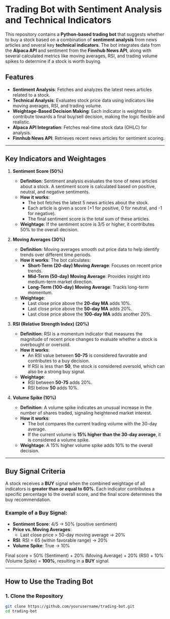 # Trading Bot with Sentiment Analysis and Technical Indicators

This repository contains a **Python-based trading bot** that suggests whether to buy a stock based on a combination of **sentiment analysis** from news articles and several key **technical indicators**. The bot integrates data from the **Alpaca API** and sentiment from the **Finnhub News API**, along with several calculated metrics like moving averages, RSI, and trading volume spikes to determine if a stock is worth buying.

## Features

- **Sentiment Analysis**: Fetches and analyzes the latest news articles related to a stock.
- **Technical Analysis**: Evaluates stock price data using indicators like moving averages, RSI, and trading volume.
- **Weightage-Based Decision Making**: Each indicator is weighted to contribute towards a final buy/sell decision, making the logic flexible and realistic.
- **Alpaca API Integration**: Fetches real-time stock data (OHLC) for analysis.
- **Finnhub News API**: Retrieves recent news articles for sentiment scoring.

---

## Key Indicators and Weightages

1. **Sentiment Score (50%)**
   - **Definition**: Sentiment analysis evaluates the tone of news articles about a stock. A sentiment score is calculated based on positive, neutral, and negative sentiments.
   - **How it works**: 
     - The bot fetches the latest 5 news articles about the stock.
     - Each article is given a score (+1 for positive, 0 for neutral, and -1 for negative).
     - The final sentiment score is the total sum of these articles.
   - **Weightage**: If the sentiment score is 3/5 or higher, it contributes 50% to the overall decision.

2. **Moving Averages (30%)**
   - **Definition**: Moving averages smooth out price data to help identify trends over different time periods.
   - **How it works**: The bot calculates:
     - **Short-Term (20-day) Moving Average**: Focuses on recent price trends.
     - **Mid-Term (50-day) Moving Average**: Provides insight into medium-term market direction.
     - **Long-Term (100-day) Moving Average**: Tracks long-term momentum.
   - **Weightage**:
     - Last close price above the **20-day MA** adds 10%.
     - Last close price above the **50-day MA** adds 20%.
     - Last close price above the **100-day MA** adds another 20%.

3. **RSI (Relative Strength Index) (20%)**
   - **Definition**: RSI is a momentum indicator that measures the magnitude of recent price changes to evaluate whether a stock is overbought or oversold.
   - **How it works**: 
     - An RSI value between **50-75** is considered favorable and contributes to a buy decision.
     - If RSI is less than **50**, the stock is considered oversold, which can also be a strong buy signal.
   - **Weightage**:
     - RSI between **50-75** adds 20%.
     - RSI below **50** adds 10%.

4. **Volume Spike (10%)**
   - **Definition**: A volume spike indicates an unusual increase in the number of shares traded, signaling heightened market interest.
   - **How it works**: 
     - The bot compares the current trading volume with the 30-day average.
     - If the current volume is **15% higher than the 30-day average**, it is considered a volume spike.
   - **Weightage**: A 15% higher volume spike adds 10% to the overall decision.

---

## Buy Signal Criteria

A stock receives a **BUY** signal when the combined weightage of all indicators is **greater than or equal to 60%**. Each indicator contributes a specific percentage to the overall score, and the final score determines the buy recommendation.

### Example of a Buy Signal:

- **Sentiment Score**: 4/5 → 50% (positive sentiment)
- **Price vs. Moving Averages**:
  - Last close price > 50-day moving average → 20%
- **RSI**: RSI = 65 (within favorable range) → 20%
- **Volume Spike**: True → 10%

Final score = 50% (Sentiment) + 20% (Moving Average) + 20% (RSI) + 10% (Volume Spike) = **100%**, resulting in a **BUY** signal.

---

## How to Use the Trading Bot

### 1. Clone the Repository
```bash
git clone https://github.com/yourusername/trading-bot.git
cd trading-bot

